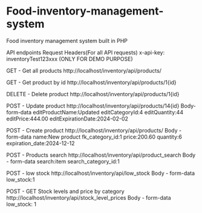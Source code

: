 # Food-inventory-management-system
Food inventory management system built in PHP

API endpoints
Request Headers(For all API requests)
x-api-key: inventoryTest123xxx (ONLY FOR DEMO PURPOSE)

GET - Get all products
http://localhost/inventory/api/products/

GET - Get product by id
http://localhost/inventory/api/products/1{id}

DELETE - Delete product
http://localhost/inventory/api/products/1{id}

POST - Update product
http://localhost/inventory/api/products/14{id}
Body-form-data
editProductName:Updated
editCategoryId:4
editQuantity:44
editPrice:444.00
editExpirationDate:2024-02-02

POST - Create product
http://localhost/inventory/api/products/
Body - form-data
name:New product
fk_category_id:1
price:200.60
quantity:6
expiration_date:2024-12-12

POST - Products search
http://localhost/inventory/api/product_search
Body - form-data
search:item
search_category_id:1

POST - low stock
http://localhost/inventory/api/low_stock
Body - form-data
low_stock:1

POST - GET Stock levels and price by category
http://localhost/inventory/api/stock_level_prices
Body - form-data
low_stock: 1
